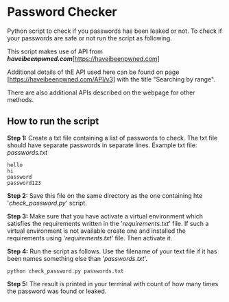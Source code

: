 # Password Checker

Python script to check if you passwords has been leaked or not.
To check if your passwords are safe or not run the script as following.

This script makes use of API from **_haveibeenpwned.com_**[https://haveibeenpwned.com]

Additional details of thE API used here can be found on page [https://haveibeenpwned.com/API/v3] with the title "Searching by range".

There are also additional APIs described on the webpage for other methods.

## How to run the script

**Step 1:** Create a txt file containing a list of passwords to check. The txt file should have separate passwords in separate lines.
Example txt file:<br>
_passwords.txt_

```
hello
hi
password
password123

```

**Step 2:** Save this file on the same directory as the one containing hte '_check_password.py_' script.

**Step 3:** Make sure that you have activate a virtual environment which satisfies the requirements written in the '_requirements.txt_' file. If such a virtual environment is not available create one and installed the requirements using '_requirements.txt_' file. Then activate it.

**Step 4:** Run the script as follows. Use the filename of your text file if it has been names something else than '_passwords.txt_'.

```
python check_password.py passwords.txt
```

**Step 5:** The result is printed in your terminal with count of how many times the password was found or leaked.

